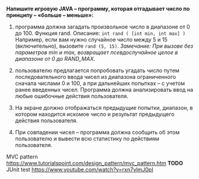 **Напишите игровую JAVA – программу, которая отгадывает число по принципу – «больше – меньше»:**

1. программа должна загадать произвольное число в диапазоне от 0 до 100.
   Функция rand. Описание:
   `int rand ( [int min, int max] )`
   Например, если вам нужно случайное число между 5 и 15 (включительно), вызовите `rand (5, 15)`.
   _Замечание: При вызове без параметров min и max, возвращает псевдослучайное целое в диапазоне от 0 до RAND_MAX._

2. пользователю предлагается попробовать угадать число путем последовательного ввода чисел из диапазона ограниченного сначала числами 0 и 100, а при дальнейших попытках – с учетом ранее введенных чисел. Программа должна анализировать ввод на любые ошибочные действия пользователя.

3. На экране должно отображаться предыдущие попытки, диапазон, в котором находится искомое число и результат предыдущего действия пользователя.

4. При совпадении чисел – программа должна сообщить об этом пользователю и вывести всю статистику по действиям пользователя.
   
MVC pattern https://www.tutorialspoint.com/design_pattern/mvc_pattern.htm
**TODO**
JUnit test https://www.youtube.com/watch?v=rxn7vlmJ0pI
